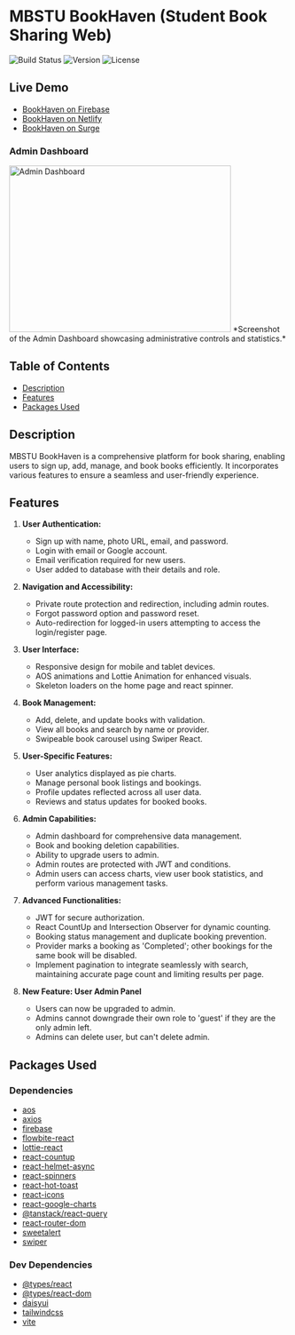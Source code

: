 # MBSTU BookHaven (Student Book Sharing Web)

![Build Status](https://img.shields.io/badge/build-passing-brightgreen)
![Version](https://img.shields.io/badge/version-1.0.0-blue)
![License](https://img.shields.io/badge/license-MIT-green)

## Live Demo

- [BookHaven on Firebase](https://bookshare-c1817.web.app)
- [BookHaven on Netlify](https://bookhaven1.netlify.app)
- [BookHaven on Surge](https://open-rest.surge.sh)

### Admin Dashboard
<img src="https://i.ibb.co/Qf3Hc28/Screenshot-115.png" alt="Admin Dashboard" width="400" height="300" />
*Screenshot of the Admin Dashboard showcasing administrative controls and statistics.*


## Table of Contents

- [Description](#description)
- [Features](#features)
- [Packages Used](#packages-used)

## Description

MBSTU BookHaven is a comprehensive platform for book sharing, enabling users to sign up, add, manage, and book books efficiently. It incorporates various features to ensure a seamless and user-friendly experience.

## Features

1. **User Authentication:**

   - Sign up with name, photo URL, email, and password.
   - Login with email or Google account.
   - Email verification required for new users.
   - User added to database with their details and role.

2. **Navigation and Accessibility:**

   - Private route protection and redirection, including admin routes.
   - Forgot password option and password reset.
   - Auto-redirection for logged-in users attempting to access the login/register page.

3. **User Interface:**

   - Responsive design for mobile and tablet devices.
   - AOS animations and Lottie Animation for enhanced visuals.
   - Skeleton loaders on the home page and react spinner.

4. **Book Management:**

   - Add, delete, and update books with validation.
   - View all books and search by name or provider.
   - Swipeable book carousel using Swiper React.

5. **User-Specific Features:**

   - User analytics displayed as pie charts.
   - Manage personal book listings and bookings.
   - Profile updates reflected across all user data.
   - Reviews and status updates for booked books.

6. **Admin Capabilities:**

   - Admin dashboard for comprehensive data management.
   - Book and booking deletion capabilities.
   - Ability to upgrade users to admin.
   - Admin routes are protected with JWT and conditions.
   - Admin users can access charts, view user book statistics, and perform various management tasks.

7. **Advanced Functionalities:**

   - JWT for secure authorization.
   - React CountUp and Intersection Observer for dynamic counting.
   - Booking status management and duplicate booking prevention.
   - Provider marks a booking as 'Completed'; other bookings for the same book will be disabled.
   - Implement pagination to integrate seamlessly with search, maintaining accurate page count and limiting results per page.

8. **New Feature: User Admin Panel**
   - Users can now be upgraded to admin.
   - Admins cannot downgrade their own role to 'guest' if they are the only admin left.
   - Admins can delete user, but can't delete admin.

## Packages Used

### Dependencies

- [aos](https://www.npmjs.com/package/aos)
- [axios](https://www.npmjs.com/package/axios)
- [firebase](https://www.npmjs.com/package/firebase)
- [flowbite-react](https://www.npmjs.com/package/flowbite-react)
- [lottie-react](https://www.npmjs.com/package/lottie-react)
- [react-countup](https://www.npmjs.com/package/react-countup)
- [react-helmet-async](https://www.npmjs.com/package/react-helmet-async)
- [react-spinners](https://www.davidhu.io/react-spinners)
- [react-hot-toast](https://www.npmjs.com/package/react-hot-toast)
- [react-icons](https://www.npmjs.com/package/react-icons)
- [react-google-charts](https://www.react-google-charts.com/)
- [@tanstack/react-query](https://www.npmjs.com/package/@tanstack/react-query)
- [react-router-dom](https://www.npmjs.com/package/react-router-dom)
- [sweetalert](https://www.npmjs.com/package/sweetalert)
- [swiper](https://www.npmjs.com/package/swiper)

### Dev Dependencies

- [@types/react](https://www.npmjs.com/package/@types/react)
- [@types/react-dom](https://www.npmjs.com/package/@types/react-dom)
- [daisyui](https://daisyui.com/docs/install)
- [tailwindcss](https://tailwindcss.com/docs/guides/vite)
- [vite](https://www.npmjs.com/package/vite)
